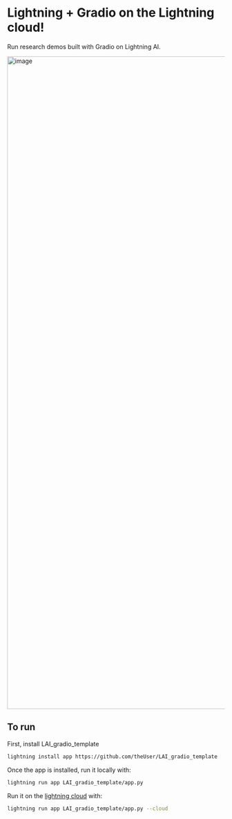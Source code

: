 # Lightning + Gradio on the Lightning cloud!
Run research demos built with Gradio on Lightning AI.

<img width="1507" alt="image" src="https://user-images.githubusercontent.com/3640001/196965750-adb1e701-3d7d-4f5c-8f82-977152aa4026.png">

## To run 

First, install LAI_gradio_template

```bash
lightning install app https://github.com/theUser/LAI_gradio_template
```

Once the app is installed, run it locally with:

```bash
lightning run app LAI_gradio_template/app.py
```

Run it on the [lightning cloud](lightning.ai) with:

```bash
lightning run app LAI_gradio_template/app.py --cloud
```
